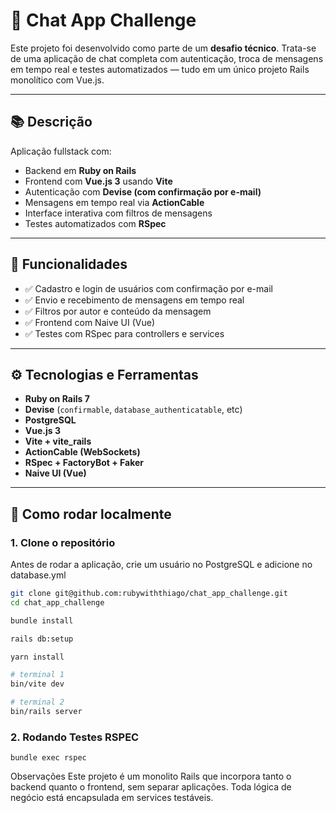 # 💬 Chat App Challenge

Este projeto foi desenvolvido como parte de um **desafio técnico**. Trata-se de uma aplicação de chat completa com autenticação, troca de mensagens em tempo real e testes automatizados — tudo em um único projeto Rails monolítico com Vue.js.

---

## 📚 Descrição

Aplicação fullstack com:

- Backend em **Ruby on Rails**
- Frontend com **Vue.js 3** usando **Vite**
- Autenticação com **Devise (com confirmação por e-mail)**
- Mensagens em tempo real via **ActionCable**
- Interface interativa com filtros de mensagens
- Testes automatizados com **RSpec**

---

## 🎯 Funcionalidades

- ✅ Cadastro e login de usuários com confirmação por e-mail
- ✅ Envio e recebimento de mensagens em tempo real
- ✅ Filtros por autor e conteúdo da mensagem
- ✅ Frontend com Naive UI (Vue)
- ✅ Testes com RSpec para controllers e services

---

## ⚙️ Tecnologias e Ferramentas

- **Ruby on Rails 7**
- **Devise** (`confirmable`, `database_authenticatable`, etc)
- **PostgreSQL**
- **Vue.js 3**
- **Vite + vite_rails**
- **ActionCable (WebSockets)**
- **RSpec + FactoryBot + Faker**
- **Naive UI (Vue)**

---

## 🚀 Como rodar localmente

### 1. Clone o repositório

Antes de rodar a aplicação, crie um usuário no PostgreSQL e adicione no database.yml

```bash
git clone git@github.com:rubywiththiago/chat_app_challenge.git
cd chat_app_challenge

bundle install

rails db:setup

yarn install

# terminal 1
bin/vite dev

# terminal 2
bin/rails server

```
### 2. Rodando Testes RSPEC
```
bundle exec rspec

```

Observações
Este projeto é um monolito Rails que incorpora tanto o backend quanto o frontend, sem separar aplicações. Toda lógica de negócio está encapsulada em services testáveis.
